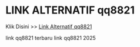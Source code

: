 # LINK ALTERNATIF qq8821

Klik Disini >> <a href="https://linksto.pages.dev/">Link Alternatif qq8821 </a>

link qq8821 terbaru
link qq8821 2025